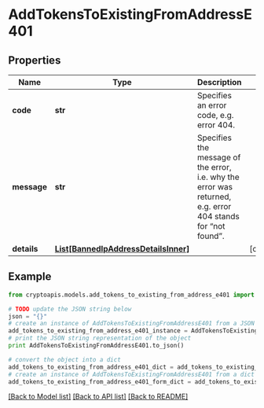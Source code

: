 # AddTokensToExistingFromAddressE401


## Properties
Name | Type | Description | Notes
------------ | ------------- | ------------- | -------------
**code** | **str** | Specifies an error code, e.g. error 404. | 
**message** | **str** | Specifies the message of the error, i.e. why the error was returned, e.g. error 404 stands for “not found”. | 
**details** | [**List[BannedIpAddressDetailsInner]**](BannedIpAddressDetailsInner.md) |  | [optional] 

## Example

```python
from cryptoapis.models.add_tokens_to_existing_from_address_e401 import AddTokensToExistingFromAddressE401

# TODO update the JSON string below
json = "{}"
# create an instance of AddTokensToExistingFromAddressE401 from a JSON string
add_tokens_to_existing_from_address_e401_instance = AddTokensToExistingFromAddressE401.from_json(json)
# print the JSON string representation of the object
print AddTokensToExistingFromAddressE401.to_json()

# convert the object into a dict
add_tokens_to_existing_from_address_e401_dict = add_tokens_to_existing_from_address_e401_instance.to_dict()
# create an instance of AddTokensToExistingFromAddressE401 from a dict
add_tokens_to_existing_from_address_e401_form_dict = add_tokens_to_existing_from_address_e401.from_dict(add_tokens_to_existing_from_address_e401_dict)
```
[[Back to Model list]](../README.md#documentation-for-models) [[Back to API list]](../README.md#documentation-for-api-endpoints) [[Back to README]](../README.md)


